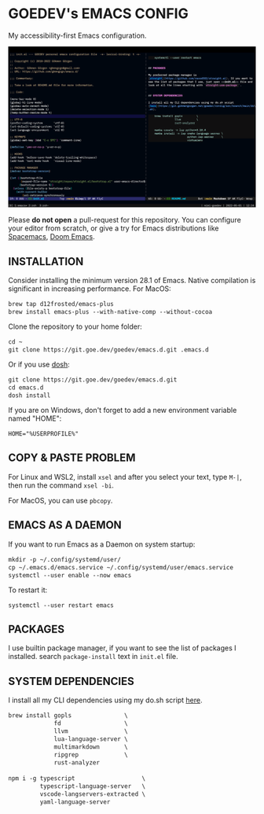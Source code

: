 # GOEDEV's EMACS CONFIG

My accessibility-first Emacs configuration.

![](interface.png)

Please **do not open** a pull-request for this repository. You can
configure your editor from scratch, or give a try for Emacs
distributions like [Spacemacs](https://www.spacemacs.org/), [Doom
Emacs](https://github.com/hlissner/doom-emacs).


## INSTALLATION

Consider installing the minimum version 28.1 of Emacs. Native
compilation is significant in increasing performance. For MacOS:

    brew tap d12frosted/emacs-plus
    brew install emacs-plus --with-native-comp --without-cocoa

Clone the repository to your home folder:

    cd ~
    git clone https://git.goe.dev/goedev/emacs.d.git .emacs.d

Or if you use [dosh](https://github.com/gkmngrgn/dosh/):

    git clone https://git.goe.dev/goedev/emacs.d.git
    cd emacs.d
    dosh install

If you are on Windows, don't forget to add a new environment variable
named "HOME":

    HOME="%USERPROFILE%"


## COPY & PASTE PROBLEM

For Linux and WSL2, install `xsel` and after you select your text,
type `M-|`, then run the command `xsel -bi`.

For MacOS, you can use `pbcopy`.


## EMACS AS A DAEMON

If you want to run Emacs as a Daemon on system startup:

    mkdir -p ~/.config/systemd/user/
    cp ~/.emacs.d/emacs.service ~/.config/systemd/user/emacs.service
    systemctl --user enable --now emacs

To restart it:

    systemctl --user restart emacs


## PACKAGES

I use builtin package manager, if you want to see the list of packages I
installed. search `package-install` text in `init.el` file.


## SYSTEM DEPENDENCIES

I install all my CLI dependencies using my do.sh script [here](https://git.goe.dev/goedev/config/src/branch/main/do.sh).

    brew install gopls               \
                 fd                  \
                 llvm                \
                 lua-language-server \
                 multimarkdown       \
                 ripgrep             \
                 rust-analyzer

    npm i -g typescript                   \
             typescript-language-server   \
             vscode-langservers-extracted \
             yaml-language-server
